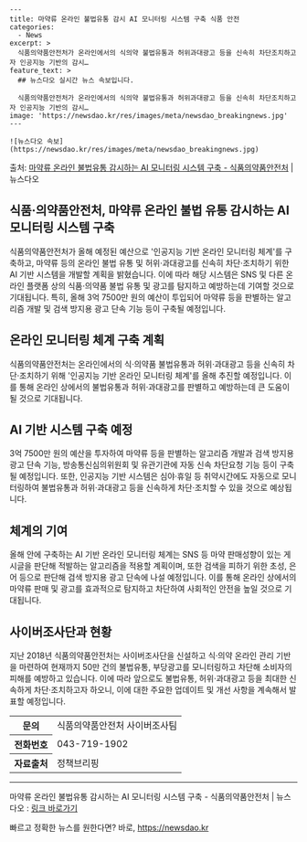    ---
    title: 마약류 온라인 불법유통 감시 AI 모니터링 시스템 구축 식품 안전
    categories:
      - News
    excerpt: >
      식품의약품안전처가 온라인에서의 식의약 불법유통과 허위과대광고 등을 신속히 차단조치하고자 인공지능 기반의 감시…
    feature_text: >
      ## 뉴스다오 실시간 뉴스 속보입니다.
    
      식품의약품안전처가 온라인에서의 식의약 불법유통과 허위과대광고 등을 신속히 차단조치하고자 인공지능 기반의 감시…
    image: 'https://newsdao.kr/res/images/meta/newsdao_breakingnews.jpg'
    ---
    
    ![뉴스다오 속보](https://newsdao.kr/res/images/meta/newsdao_breakingnews.jpg)

<p>출처: <a href="https://newsdao.kr/2981" rel="dofollow">마약류 온라인 불법유통 감시하는 AI 모니터링 시스템 구축 - 식품의약품안전처</a> | 뉴스다오</p>

<h2>식품·의약품안전처, 마약류 온라인 불법 유통 감시하는 AI 모니터링 시스템 구축</h2>

<p data-ke-size="size16">식품의약품안전처가 올해 예정된 예산으로 '인공지능 기반 온라인 모니터링 체계'를 구축하고, 마약류 등의 온라인 불법 유통 및 허위·과대광고를 신속히 차단·조치하기 위한 AI 기반 시스템을 개발할 계획을 밝혔습니다. 이에 따라 해당 시스템은 SNS 및 다른 온라인 플랫폼 상의 식품·의약품 불법 유통 및 광고를 탐지하고 예방하는데 기여할 것으로 기대됩니다. 특히, 올해 3억 7500만 원의 예산이 투입되어 마약류 등을 판별하는 알고리즘 개발 및 검색 방지용 광고 단속 기능 등이 구축될 예정입니다.</p>

<h2 data-ke-size="size26">온라인 모니터링 체계 구축 계획</h2>

<p data-ke-size="size16">식품의약품안전처는 온라인에서의 식·의약품 불법유통과 허위·과대광고 등을 신속히 차단·조치하기 위해 '인공지능 기반 온라인 모니터링 체계'를 올해 추진할 예정입니다. 이를 통해 온라인 상에서의 불법유통과 허위·과대광고를 판별하고 예방하는데 큰 도움이 될 것으로 기대됩니다.</p>

<h2 data-ke-size="size26">AI 기반 시스템 구축 예정</h2>

<p data-ke-size="size16">3억 7500만 원의 예산을 투자하여 마약류 등을 판별하는 알고리즘 개발과 검색 방지용 광고 단속 기능, 방송통신심의위원회 및 유관기관에 자동 신속 차단요청 기능 등이 구축될 예정입니다. 또한, 인공지능 기반 시스템은 심야·휴일 등 취약시간에도 자동으로 모니터링하여 불법유통과 허위·과대광고 등을 신속하게 차단·조치할 수 있을 것으로 예상됩니다.</p> 

<h2 data-ke-size="size26">체계의 기여</h2>

<p data-ke-size="size16">올해 안에 구축하는 AI 기반 온라인 모니터링 체계는 SNS 등 마약 판매성향이 있는 게시글을 판단해 적발하는 알고리즘을 적용할 계획이며, 또한 검색을 피하기 위한 초성, 은어 등으로 판단해 검색 방지용 광고 단속에 나설 예정입니다. 이를 통해 온라인 상에서의 마약류 판매 및 광고를 효과적으로 탐지하고 차단하여 사회적인 안전을 높일 것으로 기대됩니다.</p>

<h2 data-ke-size="size26">사이버조사단과 현황</h2>

<p data-ke-size="size16">지난 2018년 식품의약품안전처는 사이버조사단을 신설하고 식·의약 온라인 관리 기반을 마련하여 현재까지 50만 건의 불법유통, 부당광고를 모니터링하고 차단해 소비자의 피해를 예방하고 있습니다. 이에 따라 앞으로도 불법유통, 허위·과대광고 등을 최대한 신속하게 차단·조치하고자 하오니, 이에 대한 주요한 업데이트 및 개선 사항을 계속해서 발표할 예정입니다.</p>

<table>
	<tr>
		<th>문의</th>
		<td>식품의약품안전처 사이버조사팀</td>
	</tr>
	<tr>
		<th>전화번호</th>
		<td>043-719-1902</td>
	</tr>
	<tr>
		<th>자료출처</th>
		<td>정책브리핑 </td>
	</tr>
</table>

<hr>

<p data-ke-size="size16">마약류 온라인 불법유통 감시하는 AI 모니터링 시스템 구축 - 식품의약품안전처 | 뉴스다오 : <a href="https://newsdao.kr/2981">링크 바로가기</a></p> 

빠르고 정확한 뉴스를 원한다면? 바로, <a href="https://newsdao.kr" rel="dofollow">https://newsdao.kr</a>


    
